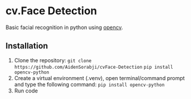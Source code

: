# cv.Face Detection

Basic facial recognition in python using [opencv](https://github.com/opencv/opencv).

## Installation

1. Clone the repository:
   `git clone https://github.com/AidenSorabji/cvFace-Detection`
   `pip install opencv-python`
2. Create a virtual environment (.venv), open terminal/command prompt and type the following command:
   `pip install opencv-python`
3. Run code
